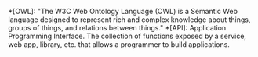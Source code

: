 *[OWL]: "The W3C Web Ontology Language (OWL) is a Semantic Web language designed to represent rich and complex knowledge about things, groups of things, and relations between things."
*[API]: Application Programming Interface. The collection of functions exposed by a service, web app, library, etc. that allows a programmer to build applications.
